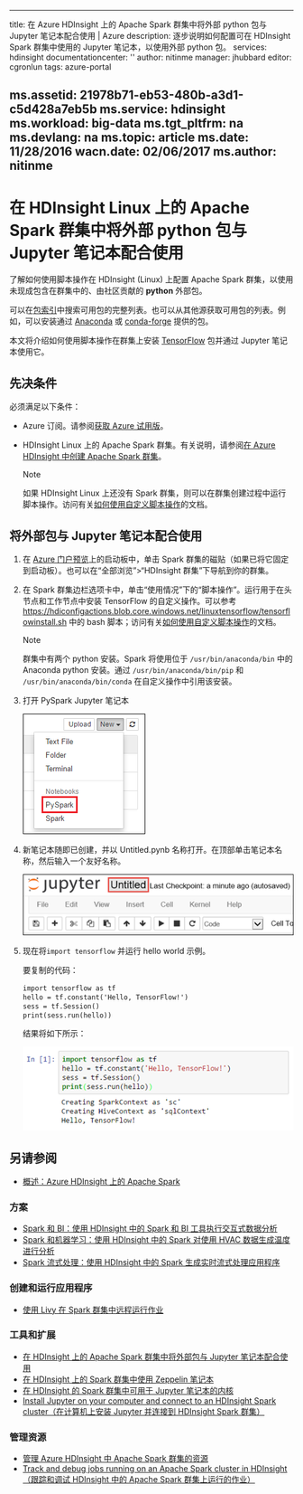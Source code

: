 <!-- not suitable for Mooncake -->

---
title: 在 Azure HDInsight 上的 Apache Spark 群集中将外部 python 包与 Jupyter 笔记本配合使用 | Azure
description: 逐步说明如何配置可在 HDInsight Spark 群集中使用的 Jupyter 笔记本，以使用外部 python 包。
services: hdinsight
documentationcenter: ''
author: nitinme
manager: jhubbard
editor: cgronlun
tags: azure-portal

ms.assetid: 21978b71-eb53-480b-a3d1-c5d428a7eb5b
ms.service: hdinsight
ms.workload: big-data
ms.tgt_pltfrm: na
ms.devlang: na
ms.topic: article
ms.date: 11/28/2016
wacn.date: 02/06/2017
ms.author: nitinme
---

# 在 HDInsight Linux 上的 Apache Spark 群集中将外部 python 包与 Jupyter 笔记本配合使用

了解如何使用脚本操作在 HDInsight (Linux) 上配置 Apache Spark 群集，以使用未现成包含在群集中的、由社区贡献的 **python** 外部包。

可以在[包索引](https://pypi.python.org/pypi)中搜索可用包的完整列表。也可以从其他源获取可用包的列表。例如，可以安装通过 [Anaconda](https://docs.continuum.io/anaconda/pkg-docs) 或 [conda-forge](https://conda-forge.github.io/feedstocks.html) 提供的包。

本文将介绍如何使用脚本操作在群集上安装 [TensorFlow](https://www.tensorflow.org/) 包并通过 Jupyter 笔记本使用它。

## 先决条件
必须满足以下条件：

* Azure 订阅。请参阅[获取 Azure 试用版](https://www.azure.cn/pricing/1rmb-trial/)。
* HDInsight Linux 上的 Apache Spark 群集。有关说明，请参阅[在 Azure HDInsight 中创建 Apache Spark 群集](./hdinsight-apache-spark-jupyter-spark-sql.md)。

    > [!NOTE]
    如果 HDInsight Linux 上还没有 Spark 群集，则可以在群集创建过程中运行脚本操作。访问有关[如何使用自定义脚本操作](./hdinsight-hadoop-customize-cluster.md)的文档。
    > 
    > 

## 将外部包与 Jupyter 笔记本配合使用

1. 在 [Azure 门户预览](https://portal.azure.cn/)上的启动板中，单击 Spark 群集的磁贴（如果已将它固定到启动板）。也可以在“全部浏览”>“HDInsight 群集”下导航到你的群集。

2. 在 Spark 群集边栏选项卡中，单击“使用情况”下的“脚本操作”。运行用于在头节点和工作节点中安装 TensorFlow 的自定义操作。可以参考 https://hdiconfigactions.blob.core.windows.net/linuxtensorflow/tensorflowinstall.sh 中的 bash 脚本；访问有关[如何使用自定义脚本操作](./hdinsight-hadoop-customize-cluster.md)的文档。

    > [!NOTE]
    群集中有两个 python 安装。Spark 将使用位于 `/usr/bin/anaconda/bin` 中的 Anaconda python 安装。通过 `/usr/bin/anaconda/bin/pip` 和 `/usr/bin/anaconda/bin/conda` 在自定义操作中引用该安装。
    > 
    > 

3. 打开 PySpark Jupyter 笔记本

    ![创建新的 Jupyter 笔记本](./media/hdinsight-apache-spark-python-package-installation/hdispark.note.jupyter.createpysparknotebook.png "创建新的 Jupyter 笔记本")  

4. 新笔记本随即已创建，并以 Untitled.pynb 名称打开。在顶部单击笔记本名称，然后输入一个友好名称。

    ![提供笔记本的名称](./media/hdinsight-apache-spark-jupyter-notebook-use-external-packages/hdispark.note.jupyter.notebook.name.png "提供笔记本的名称")  

5. 现在将`import tensorflow` 并运行 hello world 示例。

    要复制的代码：

    ```
    import tensorflow as tf
    hello = tf.constant('Hello, TensorFlow!')
    sess = tf.Session()
    print(sess.run(hello))
    ```

    结果将如下所示：

    ![TensorFlow 代码执行](./media/hdinsight-apache-spark-python-package-installation/execution.png "执行 TensorFlow 代码")  

## <a name="seealso"></a>另请参阅
* [概述：Azure HDInsight 上的 Apache Spark](./hdinsight-apache-spark-overview.md)

### 方案
* [Spark 和 BI：使用 HDInsight 中的 Spark 和 BI 工具执行交互式数据分析](./hdinsight-apache-spark-use-bi-tools.md)
* [Spark 和机器学习：使用 HDInsight 中的 Spark 对使用 HVAC 数据生成温度进行分析](./hdinsight-apache-spark-ipython-notebook-machine-learning.md)
* [Spark 流式处理：使用 HDInsight 中的 Spark 生成实时流式处理应用程序](./hdinsight-apache-spark-eventhub-streaming.md)

### 创建和运行应用程序
* [使用 Livy 在 Spark 群集中远程运行作业](./hdinsight-apache-spark-livy-rest-interface.md)

### 工具和扩展
* [在 HDInsight 上的 Apache Spark 群集中将外部包与 Jupyter 笔记本配合使用](./hdinsight-apache-spark-jupyter-notebook-use-external-packages.md)
* [在 HDInsight 上的 Spark 群集中使用 Zeppelin 笔记本](./hdinsight-apache-spark-use-zeppelin-notebook.md)
* [在 HDInsight 的 Spark 群集中可用于 Jupyter 笔记本的内核](./hdinsight-apache-spark-jupyter-notebook-kernels.md)
* [Install Jupyter on your computer and connect to an HDInsight Spark cluster（在计算机上安装 Jupyter 并连接到 HDInsight Spark 群集）](./hdinsight-apache-spark-jupyter-notebook-install-locally.md)

### 管理资源
* [管理 Azure HDInsight 中 Apache Spark 群集的资源](./hdinsight-apache-spark-resource-manager.md)
* [Track and debug jobs running on an Apache Spark cluster in HDInsight（跟踪和调试 HDInsight 中的 Apache Spark 群集上运行的作业）](./hdinsight-apache-spark-job-debugging.md)

<!---HONumber=Mooncake_0103_2017-->